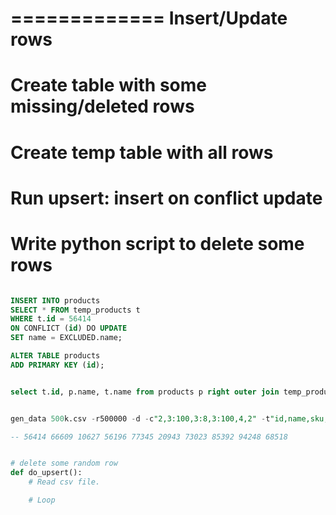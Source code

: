 
# ============= Insert/Update rows

# Create table with some missing/deleted rows

# Create temp table with all rows

# Run upsert: insert on conflict update



# Write python script to delete some rows

```sql

INSERT INTO products
SELECT * FROM temp_products t
WHERE t.id = 56414
ON CONFLICT (id) DO UPDATE
SET name = EXCLUDED.name;

ALTER TABLE products
ADD PRIMARY KEY (id);


select t.id, p.name, t.name from products p right outer join temp_products t on p.id = t.id where t.id = 56414 limit 3;


gen_data 500k.csv -r500000 -d -c"2,3:100,3:8,3:100,4,2" -t"id,name,sku,description,price,stock" 

-- 56414 66609 10627 56196 77345 20943 73023 85392 94248 68518

```

```python

# delete some random row
def do_upsert():
    # Read csv file.

    # Loop 

```

